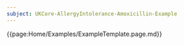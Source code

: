 ```yaml
---
subject: UKCore-AllergyIntolerance-Amoxicillin-Example
---
```

{{page:Home/Examples/ExampleTemplate.page.md}}

